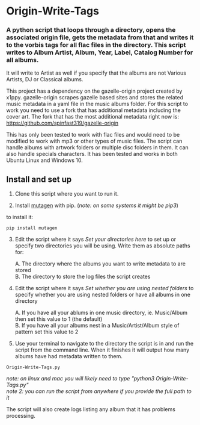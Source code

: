 # Origin-Write-Tags
### A python script that loops through a directory, opens the associated origin file, gets the metadata from that and writes it to the vorbis tags for all flac files in the directory. This script writes to Album Artist, Album, Year, Label, Catalog Number for all albums.

It will write to Artist as well if you specify that the albums are not Various Artists, DJ or Classical albums.

This project has a dependency on the gazelle-origin project created by x1ppy. gazelle-origin scrapes gazelle based sites and stores the related music metadata in a yaml file in the music albums folder. For this script to work you need to use a fork that has additional metadata including the cover art. The fork that has the most additional metadata right now is: https://github.com/spinfast319/gazelle-origin

This has only been tested to work with flac files and would need to be modified to work with mp3 or other types of music files. The script can handle albums with artwork folders or multiple disc folders in them. It can also handle specials characters. It has been tested and works in both Ubuntu Linux and Windows 10.

## Install and set up
1) Clone this script where you want to run it.

2) Install [mutagen](https://pypi.org/project/mutagen/) with pip. (_note: on some systems it might be pip3_) 

to install it:

```
pip install mutagen
```

3) Edit the script where it says _Set your directories here_ to set up or specify two directories you will be using. Write them as absolute paths for:

    A. The directory where the albums you want to write metadata to are stored  
    B. The directory to store the log files the script creates  

4) Edit the script where it says _Set whether you are using nested folders_ to specify whether you are using nested folders or have all albums in one directory 

    A. If you have all your ablums in one music directory, ie. Music/Album then set this value to 1 (the default)  
    B. If you have all your albums nest in a Music/Artist/Album style of pattern set this value to 2

5) Use your terminal to navigate to the directory the script is in and run the script from the command line.  When it finishes it will output how many albums have had metadata written to them.

```
Origin-Write-Tags.py
```

_note: on linux and mac you will likely need to type "python3 Origin-Write-Tags.py"_  
_note 2: you can run the script from anywhere if you provide the full path to it_

The script will also create logs listing any album that it has problems processing.  


